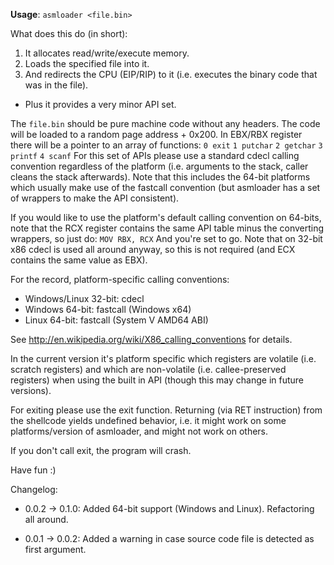 **Usage**:
`asmloader <file.bin>`

What does this do (in short):
1. It allocates read/write/execute memory.
2. Loads the specified file into it.
3. And redirects the CPU (EIP/RIP) to it (i.e. executes the binary code that  was in the file).
+  Plus it provides a very minor API set.

The `file.bin` should be pure machine code without any headers. The code will be loaded to a random page address + 0x200. In EBX/RBX register there will be a pointer to an array of functions:
  `0 exit`
  `1 putchar`
  `2 getchar`
  `3 printf`
  `4 scanf`
For this set of APIs please use a standard cdecl calling convention regardless of the platform (i.e. arguments to the stack, caller cleans the stack afterwards). Note that this includes the 64-bit platforms which usually make use of the fastcall convention (but asmloader has a set of wrappers to make the API consistent).

If you would like to use the platform's default calling convention on 64-bits, note that the RCX register contains the same API table minus the converting wrappers, so just do:
  `MOV RBX, RCX`
And you're set to go. Note that on 32-bit x86 cdecl is used all around anyway, so this is not required (and ECX contains the same value as EBX).

For the record, platform-specific calling conventions:
  * Windows/Linux 32-bit: cdecl
  * Windows       64-bit: fastcall (Windows x64)
  * Linux         64-bit: fastcall (System V AMD64 ABI)
 
See http://en.wikipedia.org/wiki/X86_calling_conventions for details.

In the current version it's platform specific which registers are volatile (i.e. scratch registers) and which are non-volatile (i.e. callee-preserved registers) when using the built in API (though this may change in future versions).

For exiting please use the exit function. Returning (via RET instruction) from the shellcode yields undefined behavior, i.e. it might work on some platforms/version of asmloader, and might not work on others.

If you don't call exit, the program will crash.

Have fun :)


Changelog:

* 0.0.2 -> 0.1.0:
  Added 64-bit support (Windows and Linux). Refactoring all around.

* 0.0.1 -> 0.0.2:
  Added a warning in case source code file is detected as first argument.

